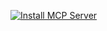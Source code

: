 [![Install MCP Server](https://cursor.com/deeplink/mcp-install-dark.svg)](https://cursor.com/install-mcp?name=Courier&config=JTdCJTIydXJsJTIyJTNBJTIyaHR0cCUzQSUyRiUyRmxvY2FsaG9zdCUzQTMwMDAlMkZtY3AlMjIlMkMlMjJoZWFkZXJzJTIyJTNBJTdCJTIyQXV0aG9yaXphdGlvbiUyMiUzQSUyMkJlYXJlciUyMEFQSV9LRVklMjIlN0QlN0Q%3D)